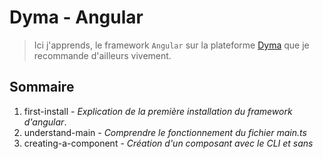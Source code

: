 # Dyma - Angular
> Ici j'apprends, le framework `Angular` sur la plateforme [Dyma](https://dyma.fr) que je recommande d'ailleurs vivement.

## Sommaire
1. first-install - *Explication de la première installation du framework d'angular*.
2. understand-main - *Comprendre le fonctionnement du fichier main.ts*
3. creating-a-component - *Création d'un composant avec le CLI et sans*